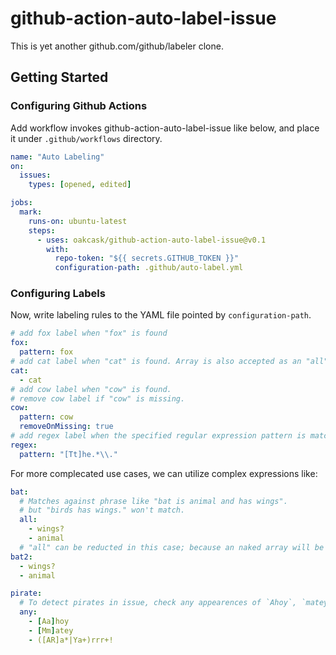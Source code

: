 # github-action-auto-label-issue

This is yet another github.com/github/labeler clone.

## Getting Started

### Configuring Github Actions

Add workflow invokes github-action-auto-label-issue like below,
and place it under `.github/workflows` directory.

```yaml
name: "Auto Labeling"
on:
  issues:
    types: [opened, edited]

jobs:
  mark:
    runs-on: ubuntu-latest
    steps:
      - uses: oakcask/github-action-auto-label-issue@v0.1
        with:
          repo-token: "${{ secrets.GITHUB_TOKEN }}"
          configuration-path: .github/auto-label.yml
```

### Configuring Labels

Now, write labeling rules to the YAML file pointed by `configuration-path`.

```yaml
# add fox label when "fox" is found
fox:
  pattern: fox
# add cat label when "cat" is found. Array is also accepted as an "all" expression.
cat:
  - cat
# add cow label when "cow" is found.
# remove cow label if "cow" is missing.
cow:
  pattern: cow
  removeOnMissing: true
# add regex label when the specified regular expression pattern is matching.
regex:
  pattern: "[Tt]he.*\\."
```

For more complecated use cases, we can utilize complex expressions like:

```yaml
bat:
  # Matches against phrase like "bat is animal and has wings".
  # but "birds has wings." won't match.
  all:
    - wings?
    - animal
  # "all" can be reducted in this case; because an naked array will be treated as child node of "all":
bat2:
  - wings?
  - animal
```

```yaml
pirate:
  # To detect pirates in issue, check any appearences of `Ahoy`, `matey`, `Rrrr!` and so on.
  any:
    - [Aa]hoy
    - [Mm]atey
    - ([AR]a*|Ya+)rrr+!
```
